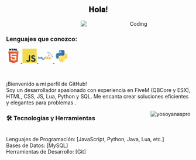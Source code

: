 <div align="center">
<h2> 𝐇𝐨𝐥𝐚! </h2>
</div>



<div align="center">

<img align="right" alt="Coding" width="300" src="https://i.pinimg.com/originals/81/17/8b/81178b47a8598f0c81c4799f2cdd4057.gif">

<br>
<h3 align="left">Lenguajes que conozco:</h3>
<p align="left"> <a href="https://www.w3.org/html/" target="_blank" rel="noreferrer"> <img src="https://raw.githubusercontent.com/devicons/devicon/master/icons/html5/html5-original-wordmark.svg" alt="html5" width="40" height="40"/> </a> <a href="https://developer.mozilla.org/en-US/docs/Web/JavaScript" target="_blank" rel="noreferrer"> <img src="https://raw.githubusercontent.com/devicons/devicon/master/icons/javascript/javascript-original.svg" alt="javascript" width="40" height="40"/> </a> <a href="https://www.mysql.com/" target="_blank" rel="noreferrer"> <img src="https://raw.githubusercontent.com/devicons/devicon/master/icons/mysql/mysql-original-wordmark.svg" alt="mysql" width="40" height="40"/>  </a> <a href="https://www.python.org" target="_blank" rel="noreferrer"> <img src="https://raw.githubusercontent.com/devicons/devicon/master/icons/python/python-original.svg" alt="python" width="40" height="40"/> </a>  </p><br>
<div align="left">


¡Bienvenido a mi perfil de GitHub!
<br> Soy un desarrollador apasionado con experiencia en FiveM (QBCore y ESX), HTML, CSS, JS, Lua, Python y SQL. Me encanta crear soluciones eficientes y elegantes para problemas .
<p><img align="right" src="https://github-readme-stats.vercel.app/api/top-langs?username=yosoyanaspro&show_icons=true&theme=dark&locale=es&layout=compact" alt="yosoyanaspro" /></p>

<h3>🛠️ Tecnologías y Herramientas</h3>
<br>Lenguajes de Programación: [JavaScript, Python, Java, Lua, etc.]
<br>Bases de Datos: [MySQL]
<br>Herramientas de Desarrollo: [Git]


